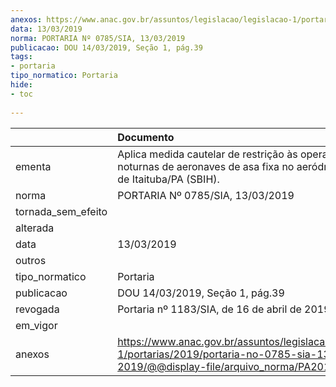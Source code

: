 ```yaml
---
anexos: https://www.anac.gov.br/assuntos/legislacao/legislacao-1/portarias/2019/portaria-no-0785-sia-13-03-2019/@@display-file/arquivo_norma/PA2019-0785.pdf
data: 13/03/2019
norma: PORTARIA Nº 0785/SIA, 13/03/2019
publicacao: DOU 14/03/2019, Seção 1, pág.39
tags:
- portaria
tipo_normatico: Portaria
hide: 
- toc 
 
---
```


|                    | Documento                                                                                                                                            |
|:-------------------|:-----------------------------------------------------------------------------------------------------------------------------------------------------|
| ementa             | Aplica medida cautelar de restrição às operações noturnas de aeronaves de asa fixa no aeródromo público de Itaituba/PA (SBIH).                       |
| norma              | PORTARIA Nº 0785/SIA, 13/03/2019                                                                                                                     |
| tornada_sem_efeito |                                                                                                                                                      |
| alterada           |                                                                                                                                                      |
| data               | 13/03/2019                                                                                                                                           |
| outros             |                                                                                                                                                      |
| tipo_normatico     | Portaria                                                                                                                                             |
| publicacao         | DOU 14/03/2019, Seção 1, pág.39                                                                                                                      |
| revogada           | Portaria nº 1183/SIA, de 16 de abril de 2019.                                                                                                        |
| em_vigor           |                                                                                                                                                      |
| anexos             | https://www.anac.gov.br/assuntos/legislacao/legislacao-1/portarias/2019/portaria-no-0785-sia-13-03-2019/@@display-file/arquivo_norma/PA2019-0785.pdf |